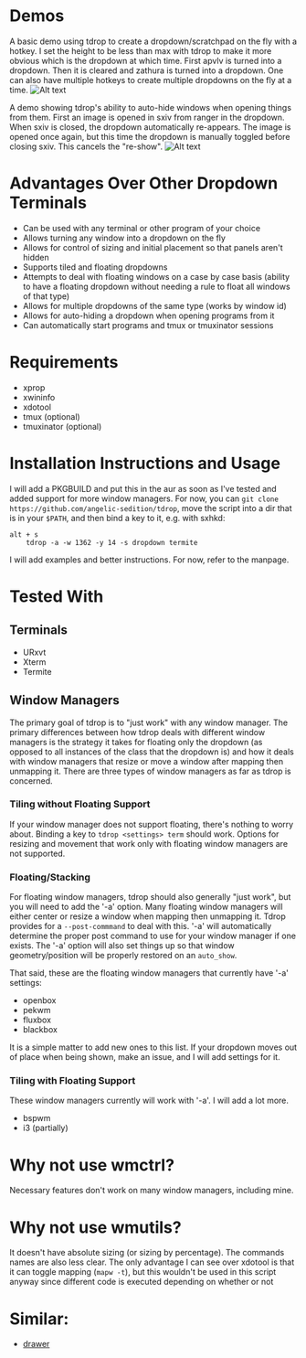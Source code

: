 # Demos
A basic demo using tdrop to create a dropdown/scratchpad on the fly with a hotkey. I set the height to be less than max with tdrop to make it more obvious which is the dropdown at which time. First apvlv is turned into a dropdown. Then it is cleared and zathura is turned into a dropdown. One can also have multiple hotkeys to create multiple dropdowns on the fly at a time.
![Alt text](http://angelic-sedition.github.io/tdrop/assets/on_the_fly.gif "On the fly creation")

A demo showing tdrop's ability to auto-hide windows when opening things from them. First an image is opened in sxiv from ranger in the dropdown. When sxiv is closed, the dropdown automatically re-appears. The image is opened once again, but this time the dropdown is manually toggled before closing sxiv. This cancels the "re-show".
![Alt text](http://angelic-sedition.github.io/tdrop/assets/auto_hide.gif "Auto Hiding")

# Advantages Over Other Dropdown Terminals
- Can be used with any terminal or other program of your choice
- Allows turning any window into a dropdown on the fly
- Allows for control of sizing and initial placement so that panels aren't hidden
- Supports tiled and floating dropdowns
- Attempts to deal with floating windows on a case by case basis (ability to have a floating dropdown without needing a rule to float all windows of that type)
- Allows for multiple dropdowns of the same type (works by window id)
- Allows for auto-hiding a dropdown when opening programs from it
- Can automatically start programs and tmux or tmuxinator sessions

# Requirements
- xprop
- xwininfo
- xdotool
- tmux (optional)
- tmuxinator (optional)

# Installation Instructions and Usage
I will add a PKGBUILD and put this in the aur as soon as I've tested and added support for more window managers. For now, you can `git clone https://github.com/angelic-sedition/tdrop`, move the script into a dir that is in your `$PATH`, and then bind a key to it, e.g. with sxhkd:

```
alt + s
	tdrop -a -w 1362 -y 14 -s dropdown termite
```

I will add examples and better instructions. For now, refer to the manpage.

# Tested With
## Terminals
- URxvt
- Xterm
- Termite

## Window Managers
The primary goal of tdrop is to "just work" with any window manager. The primary differences between how tdrop deals with different window managers is the strategy it takes for floating only the dropdown (as opposed to all instances of the class that the dropdown is) and how it deals with window managers that resize or move a window after mapping then unmapping it. There are three types of window managers as far as tdrop is concerned.

### Tiling without Floating Support
If your window manager does not support floating, there's nothing to worry about. Binding a key to `tdrop <settings> term` should work. Options for resizing and movement that work only with floating window managers are not supported.

### Floating/Stacking
For floating window managers, tdrop should also generally "just work", but you will need to add the '-a' option. Many floating window managers will either center or resize a window when mapping then unmapping it. Tdrop provides for a `--post-commmand` to deal with this. '-a' will automatically determine the proper post command to use for your window manager if one exists. The '-a' option will also set things up so that window geometry/position will be properly restored on an `auto_show`.

That said, these are the floating window managers that currently have '-a' settings:
- openbox
- pekwm
- fluxbox
- blackbox

It is a simple matter to add new ones to this list. If your dropdown moves out of place when being shown, make an issue, and I will add settings for it.

### Tiling with Floating Support
These window managers currently will work with '-a'. I will add a lot more.
- bspwm
- i3 (partially)

# Why not use wmctrl?
Necessary features don't work on many window managers, including mine.

# Why not use wmutils?
It doesn't have absolute sizing (or sizing by percentage). The commands names are also less clear. The only advantage I can see over xdotool is that it can toggle mapping (`mapw -t`), but this wouldn't be used in this script anyway since different code is executed depending on whether or not 

# Similar:
- [drawer](https://github.com/lharding/lsh-bin/blob/master/drawer)
